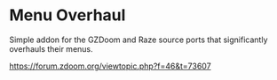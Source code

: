 # Menu Overhaul
Simple addon for the GZDoom and Raze source ports that significantly overhauls their menus.



https://forum.zdoom.org/viewtopic.php?f=46&t=73607
